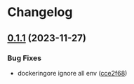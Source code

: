 # Changelog

## [0.1.1](https://github.com/annleefores/kodiko/compare/kodiko-codepod-v0.1.0...kodiko-codepod-v0.1.1) (2023-11-27)


### Bug Fixes

* dockeringore ignore all env ([cce2f68](https://github.com/annleefores/kodiko/commit/cce2f6824405ed24e539ea84b07911c8f25495f3))
